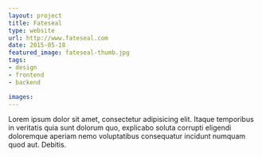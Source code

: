 ```yaml
---
layout: project
title: Fateseal
type: website
url: http://www.fateseal.com
date: 2015-05-18
featured_image: fateseal-thumb.jpg
tags:
- design
- frontend
- backend

images:
---
```


Lorem ipsum dolor sit amet, consectetur adipisicing elit. Itaque temporibus in veritatis quia sunt dolorum quo, explicabo soluta corrupti eligendi doloremque aperiam nemo voluptatibus consequatur incidunt numquam quod aut. Debitis.